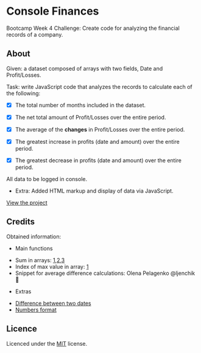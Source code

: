 # Console Finances

Bootcamp Week 4 Challenge: Create code for analyzing the financial records of a company.

## About

Given: a dataset composed of arrays with two fields, Date and Profit/Losses.

Task: write JavaScript code that analyzes the records to calculate each of the following:

- [x] The total number of months included in the dataset.

- [x] The net total amount of Profit/Losses over the entire period.

- [x] The average of the **changes** in Profit/Losses over the entire period.

- [x] The greatest increase in profits (date and amount) over the entire period.

- [x] The greatest decrease in profits (date and amount) over the entire period.

All data to be logged in console.

- Extra: Added HTML markup and display of data via JavaScript.

[View the project](https://alexandrabatrak.github.io/console-finances)

## Credits

Obtained information:

- Main functions

* Sum in arrays: [1](https://www.tutorialspoint.com/how-to-sum-all-elements-in-a-nested-array-javascript),[2](https://www.quora.com/What-is-the-best-algorithm-to-sum-numbers-in-nested-arrays),[3](https://bobbyhadz.com/blog/javascript-get-sum-of-array-of-numbers)
* Index of max value in array: [1](https://bobbyhadz.com/blog/javascript-get-index-of-max-value-in-array)
* Snippet for average difference calculations: Olena Pelagenko @ljenchik :raised_hands:

- Extras

* [Difference between two dates](https://stackoverflow.com/questions/17732897/difference-between-two-dates-in-years-months-days-in-javascript)
* [Numbers format](https://stackoverflow.com/questions/149055/how-to-format-numbers-as-currency-strings)

## Licence

Licenced under the [MIT](/LICENSE) license.
